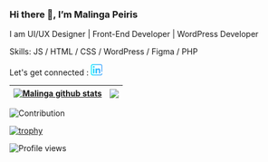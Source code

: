 ### Hi there 👋, I’m Malinga Peiris
I am UI/UX Designer | Front-End Developer | WordPress Developer

Skills: JS / HTML / CSS / WordPress / Figma / PHP

Let's get connected :  [<img src='https://github.com/MalingaPeiris/malingapeiris/blob/main/linkedin.png' alt='linkedin' height='20'>](https://www.linkedin.com/in/malinga-peiris/)   




<a href="#"><img align="center" src="https://github-readme-stats.vercel.app/api?username=malingapeiris&show_icons=true&count_private=true&hide_border=true&title_color=00bfbf&icon_color=00bfbf&text_color=c9d1d9&bg_color=0d1117" alt="Malinga github stats" /></a> | <a href="#"><img align="center" src="https://github-readme-stats.vercel.app/api/top-langs/?username=malingapeiris&layout=compact&hide_border=true&title_color=00bfbf&text_color=00bfbf&bg_color=0d1117" /></a> |
| ------------- | ------------- |

![Contribution](https://activity-graph.herokuapp.com/graph?username=malingapeiris&theme=react-dark&hide_border=true&area=true)

[![trophy](https://github-profile-trophy.vercel.app/?username=malingapeiris&theme=tokyonight&title=Followers,Commits&margin-w=20&no-frame=true)](https://github.com/ryo-ma/github-profile-trophy)

![Profile views](https://gpvc.arturio.dev/malingapeiris)  

<!--
**MalingaPeiris/malingapeiris** is a ✨ _special_ ✨ repository because its `README.md` (this file) appears on your GitHub profile.

Here are some ideas to get you started:

- 🔭 I’m currently working on ...
- 🌱 I’m currently learning ...
- 👯 I’m looking to collaborate on ...
- 🤔 I’m looking for help with ...
- 💬 Ask me about ...
- 📫 How to reach me: ...
- 😄 Pronouns: ...
- ⚡ Fun fact: ...
-->
